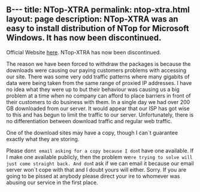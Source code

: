 B---
title: NTop-XTRA
permalink: ntop-xtra.html
layout: page
description: NTop-XTRA was an easy to install distribution of NTop for Microsoft Windows. It has now been discontinued.
---

Official Website [here](http://www.ntop.org/). NTop-XTRA has now been discontinued.

The reason we have been forced to withdraw the packages is because the downloads were causing our paying customers problems with accessing our site. There was some very odd traffic patterns where many gigabits of data were being taken from the same range of proxied IP addresses. I have no idea what they were up to but their behaviour was causing us a big problem at a time when no company can afford to place barriers in front of their customers to do business with them. In a single day we had over 200 GB downloaded from our server. It would appear that our ISP has got wise to this and has begun to limit the traffic to our server. Unfortunately, there is no differentiation between download traffic and regular web traffic.

One of the download sites may have a copy, though I can`t guarantee exactly what they are storing.

Please don`t email asking for a copy because I don`t have one available. If I make one available publicly, then the problem we`re trying to solve will just come straight back. And don`t ask if we can email it because our email server won`t cope with that and I doubt yours will either. Sorry. If you are going to be pissed at anybody please direct your ire to whomever was abusing our service in the first place.

